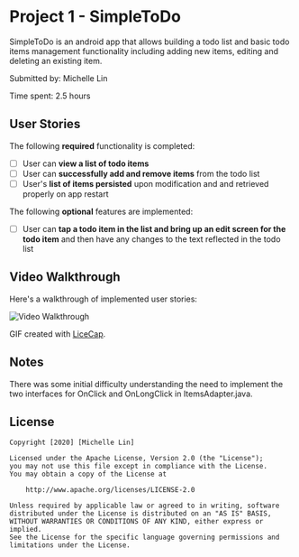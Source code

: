 # Project 1 - SimpleToDo

SimpleToDo is an android app that allows building a todo list and basic todo items management functionality including adding new items, editing and deleting an existing item.

Submitted by: Michelle Lin

Time spent: 2.5 hours

## User Stories

The following **required** functionality is completed:

* [ ] User can **view a list of todo items**
* [ ] User can **successfully add and remove items** from the todo list
* [ ] User's **list of items persisted** upon modification and and retrieved properly on app restart

The following **optional** features are implemented:

* [ ] User can **tap a todo item in the list and bring up an edit screen for the todo item** and then have any changes to the text reflected in the todo list

## Video Walkthrough

Here's a walkthrough of implemented user stories:

<img src='https://imgur.com/a/ZMTFs1l' title='Video Walkthrough' width='' alt='Video Walkthrough' />

GIF created with [LiceCap](http://www.cockos.com/licecap/).

## Notes

There was some initial difficulty understanding the need to implement the two interfaces for OnClick and OnLongClick in ItemsAdapter.java.

## License

    Copyright [2020] [Michelle Lin]

    Licensed under the Apache License, Version 2.0 (the "License");
    you may not use this file except in compliance with the License.
    You may obtain a copy of the License at

        http://www.apache.org/licenses/LICENSE-2.0

    Unless required by applicable law or agreed to in writing, software
    distributed under the License is distributed on an "AS IS" BASIS,
    WITHOUT WARRANTIES OR CONDITIONS OF ANY KIND, either express or implied.
    See the License for the specific language governing permissions and
    limitations under the License.
